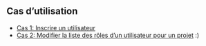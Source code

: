 ## Cas d’utilisation

* [Cas 1: Inscrire un utilisateur](usercases/uc1/usercase.md)
* [Cas 2: Modifier la liste des rôles d’un utilisateur pour un projet](usercases/uc2/usercase.md)
:)